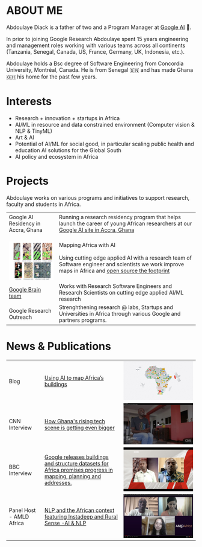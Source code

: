 # ABOUT ME

Abdoulaye Diack is a father of two and a Program Manager at [Google AI](https://ai.google/) 🤖.  

In prior to joining Google Research Abdoulaye spent 15 years engineering and management roles working with various teams across all continents (Tanzania, Senegal, Canada, US, France, Germany, UK, Indonesia, etc.). 

Abdoulaye holds a Bsc degree of Software Engineering from Concordia University, Montréal, Canada. He is from Senegal :senegal: and has made Ghana :ghana: his home for the past few years. 

# Interests

 - Research + innovation + startups in Africa
 - AI/ML in resource and data constrained environment (Computer vision & NLP & TinyML) 
 - Art & AI
 - Potential of AI/ML for social good, in particular scaling public health and education AI solutions for the Global South
 - AI policy and ecosystem in Africa 

# Projects


Abdoulaye works on various programs and initiatives to support research, faculty and students in Africa.

|  |  |
|--|--|
|Google AI Residency in Accra, Ghana| Running a research residency program that helps launch the career of young African researchers at our [Google AI site in Accra, Ghana ](https://research.google/locations/accra/)|
|<br><a href="https://arxiv.org/pdf/2107.12283.pdf"><img src="/mmeka_paper_shot.jpg" width="130" height="102"/></a>|Mapping Africa with AI <br><br>Using cutting edge applied AI with a research team of Software engineer and scientists we work improve maps in Africa and [open source the footprint](https://sites.research.google/open-buildings/) |
|[Google Brain team](https://research.google/teams/brain/) | Works with Research Software Engineers and Research Scientists on cutting edge applied AI/ML research |
|Google Research Outreach| Strenghthening research @ labs, Startups and Universities in Africa through various Google and partners programs.|

# News & Publications

|  |  | |
|--|--|--|
|Blog | [Using AI to map Africa’s buildings](https://blog.google/around-the-globe/google-africa/using-ai-to-map-africas-buildings/) |<img src="/Open-Buildings_V2b_2096x11.max-1000x1000.jpg"/>|
CNN Interview |  [How Ghana's rising tech scene is getting even bigger](https://edition.cnn.com/videos/business/2021/10/15/marketplace-africa-ghana-tech-google-uber-meqasa-spc.cnn)  | <img src="/Abdou_cnn.jpg" />|
BBC Interview |  [Google releases buildings and structure datasets for Africa promises progress in mapping, planning and addresses.](https://www.bbc.co.uk/programmes/p09qnk4d)  | <img src="/abdou_bbc.jpg" />|
Panel Host - AMLD Africa |[NLP and the African context featuring Instadeep and Rural Sense -AI & NLP](https://www.youtube.com/watch?v=MXCbp5t_q_Q&list=PLyyHDYyFFpkBSUmX-iv7JLgeNJHvRIt4M&index=17)  | <img src="/abdou_amld.jpg" />|






